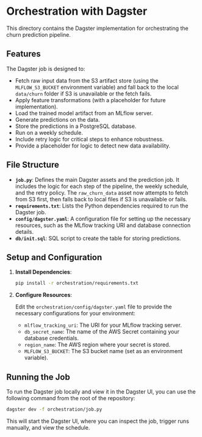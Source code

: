 # Orchestration with Dagster

This directory contains the Dagster implementation for orchestrating the churn prediction pipeline.

## Features

The Dagster job is designed to:

*   Fetch raw input data from the S3 artifact store (using the `MLFLOW_S3_BUCKET` environment variable) and fall back to the local `data/churn` folder if S3 is unavailable or the fetch fails.
*   Apply feature transformations (with a placeholder for future implementation).
*   Load the trained model artifact from an MLflow server.
*   Generate predictions on the data.
*   Store the predictions in a PostgreSQL database.
*   Run on a weekly schedule.
*   Include retry logic for critical steps to enhance robustness.
*   Provide a placeholder for logic to detect new data availability.

## File Structure

*   **`job.py`**: Defines the main Dagster assets and the prediction job. It includes the logic for each step of the pipeline, the weekly schedule, and the retry policy. The `raw_churn_data` asset now attempts to fetch from S3 first, then falls back to local files if S3 is unavailable or fails.
*   **`requirements.txt`**: Lists the Python dependencies required to run the Dagster job.
*   **`config/dagster.yaml`**: A configuration file for setting up the necessary resources, such as the MLflow tracking URI and database connection details.
*   **`db/init.sql`**: SQL script to create the table for storing predictions.

## Setup and Configuration

1.  **Install Dependencies**:

    ```bash
    pip install -r orchestration/requirements.txt
    ```

2.  **Configure Resources**:

    Edit the `orchestration/config/dagster.yaml` file to provide the necessary configurations for your environment:

    *   `mlflow_tracking_uri`: The URI for your MLflow tracking server.
    *   `db_secret_name`: The name of the AWS Secret containing your database credentials.
    *   `region_name`: The AWS region where your secret is stored.
    *   `MLFLOW_S3_BUCKET`: The S3 bucket name (set as an environment variable).

## Running the Job

To run the Dagster job locally and view it in the Dagster UI, you can use the following command from the root of the repository:

```bash
dagster dev -f orchestration/job.py
```

This will start the Dagster UI, where you can inspect the job, trigger runs manually, and view the schedule.
